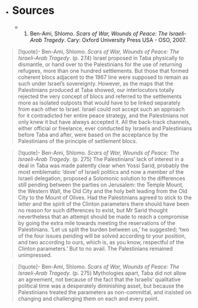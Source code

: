 - # Sources
  - 1. Ben-Ami, Shlomo. *Scars of War, Wounds of Peace: The Israeli-Arab Tragedy*. Cary: Oxford University Press USA - OSO, 2007.


>[!quote]- Ben-Ami, Shlomo. *Scars of War, Wounds of Peace: The Israeli-Arab Tragedy*. (p. 274)
>Israel proposed in Taba physically to dismantle, or hand over to the Palestinians for the use of returning refugees, more than one hundred settlements. But those that formed coherent blocs adjacent to the 1967 line were supposed to remain as such under Israel’s sovereignty. However, as the maps that the Palestinians produced at Taba showed, our interlocutors totally rejected the very concept of blocs and referred to the settlements more as isolated outposts that would have to be linked separately from each other to Israel. Israel could not accept such an approach for it contradicted her entire peace strategy, and the Palestinians not only knew it but have always accepted it. All the back-track channels, either official or freelance, ever conducted by Israelis and Palestinians before Taba and after, were based on the acceptance by the Palestinians of the principle of settlement blocs.

>[!quote]- Ben-Ami, Shlomo. *Scars of War, Wounds of Peace: The Israeli-Arab Tragedy*. (p. 275)
>The Palestinians’ lack of interest in a deal in Taba was made patently clear when Yossi Sarid, probably the most emblematic ‘dove’ of Israeli politics and now a member of the Israeli delegation, proposed a Solomonic solution to the differences still pending between the parties on Jerusalem: the Temple Mount, the Western Wall, the Old City and the holy belt leading from the Old City to the Mount of Olives. Had the Palestinians agreed to stick to the letter and the spirit of the Clinton parameters there should have been no reason for such differences to exist, but Mr Sarid thought nevertheless that an attempt should be made to reach a compromise by going the extra mile towards meeting the reservations of the Palestinians. ‘Let us split the burden between us,’ he suggested; ‘two of the four issues pending will be solved according to your position, and two according to ours, which is, as you know, respectful of the Clinton parameters.’ But to no avail. The Palestinians remained unimpressed.

>[!quote]- Ben-Ami, Shlomo. *Scars of War, Wounds of Peace: The Israeli-Arab Tragedy*. (p. 275)
>Mythologies apart, Taba did not allow an agreement, not because of the fact that the Israelis’ qualitative political time was a desperately diminishing asset, but because the Palestinians treated the parameters as non-committal, and insisted on changing and challenging them on each and every point.


#